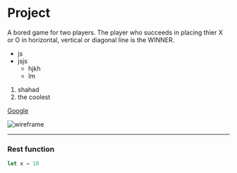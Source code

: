 <!--Project Name-->
# Project <X and O Game>
A bored game for two players.
The player who succeeds in placing thier X or O in horizontal, vertical or diagonal line is the WINNER.

<!--Un ordered list-->
* js
* jsjs
    * hjkh
    * lm

<!--ordered list-->
1. shahad
2. the coolest

<!--links-->
[Google](http://google.com)

<!--images-->
![wireframe](path)

<!--horizontal line-->
---

<!--Recommended to add a function and present it-->
### Rest function
```js
let x = 10
```

